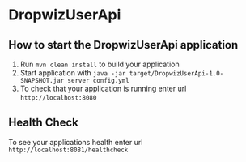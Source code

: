 # DropwizUserApi

How to start the DropwizUserApi application
---

1. Run `mvn clean install` to build your application
1. Start application with `java -jar target/DropwizUserApi-1.0-SNAPSHOT.jar server config.yml`
1. To check that your application is running enter url `http://localhost:8080`

Health Check
---

To see your applications health enter url `http://localhost:8081/healthcheck`
